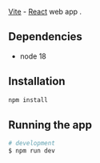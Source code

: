 
[Vite](https://vitejs.dev/) - [React](https://es.react.dev/) web app .

## Dependencies

- node 18

## Installation

```bash
npm install
```

## Running the app

```bash
# development
$ npm run dev


```
